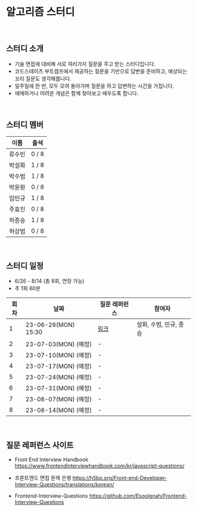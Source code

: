 # 알고리즘 스터디

<br>

## 스터디 소개
- 기술 면접에 대비해 서로 여러가지 질문을 주고 받는 스터디입니다.
- 코드스테이츠 부트캠프에서 제공하는 질문을 기반으로 답변을 준비하고, 예상되는 꼬리 질문도 생각해봅니다.
- 일주일에 한 번, 모두 모여 돌아가며 질문을 하고 답변하는 시간을 가집니다.
- 애매하거나 어려운 개념은 함께 찾아보고 배우도록 합니다.

<br>

## 스터디 멤버

| 이름 | 출석 |
|------|------|
| 류수빈 | 0 / 8 |
| 박설화 | 1 / 8 |
| 박수범 | 1 / 8 |
| 박윤환 | 0 / 8 |
| 임민규 | 1 / 8 |
| 주효진 | 0 / 8 |
| 하종승 | 1 / 8 |
| 허상범 | 0 / 8 |

<br>

## 스터디 일정

- 6/26 - 8/14 (총 8회, 연장 가능)
- 주 1회 60분

| 회차 | 날짜 | 질문 레퍼런스 | 참여자 |
|------|------|------|------|
| 1 | 23-06-26(MON) 15:30 | [링크](https://urclass.codestates.com/content/ff2d6072-09ae-4cab-a207-ee87ddcf26e8?playlist=1627) | 설화, 수범, 민규, 종승 |
| 2 | 23-07-03(MON) (예정) | - | |
| 3 | 23-07-10(MON) (예정) | - | |
| 4 | 23-07-17(MON) (예정) | - | |
| 5 | 23-07-24(MON) (예정) | - | |
| 6 | 23-07-31(MON) (예정) | - | |
| 7 | 23-08-07(MON) (예정) | - | |
| 8 | 23-08-14(MON) (예정) | - | |

<br>

## 질문 레퍼런스 사이트

- Front End Interview Handbook
<a>https://www.frontendinterviewhandbook.com/kr/javascript-questions/</a>

- 프론트엔드 면접 문제 은행
<a>https://h5bp.org/Front-end-Developer-Interview-Questions/translations/korean/</a>

- Frontend-Interview-Questions
<a>https://github.com/Esoolgnah/Frontend-Interview-Questions</a>

